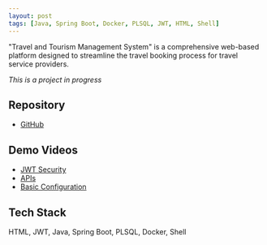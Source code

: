 ```yaml
---
layout: post
tags: [Java, Spring Boot, Docker, PLSQL, JWT, HTML, Shell]
---
```


"Travel and Tourism Management System" is a comprehensive web-based platform designed to streamline the travel booking process for travel service providers.

*This is a project in progress*

## Repository
- [GitHub][github-repo]

## Demo Videos
- [JWT Security][jwt-security]  
- [APIs][apis]  
- [Basic Configuration][basic-configuration]  

## Tech Stack
HTML, JWT, Java, Spring Boot, PLSQL, Docker, Shell

[basic-configuration]: https://youtu.be/_cT65mJk7Qg
[apis]: https://youtu.be/lYAUiMzAN8I
[github-repo]: https://github.com/it-moisesmoreno/travel-and-tourism-management-system
[jwt-security]: https://youtu.be/By0G4TXOYdM